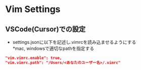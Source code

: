 # Vim Settings

## VSCode(Cursor)での設定

- settings.jsonに以下を記述し.vimrcを読み込ませるようにする  
*mac, windowsで適切なpathを指定する
```json
"vim.vimrc.enable": true,
"vim.vimrc.path": "/Users/<あなたのユーザー名>/.vimrc"
```